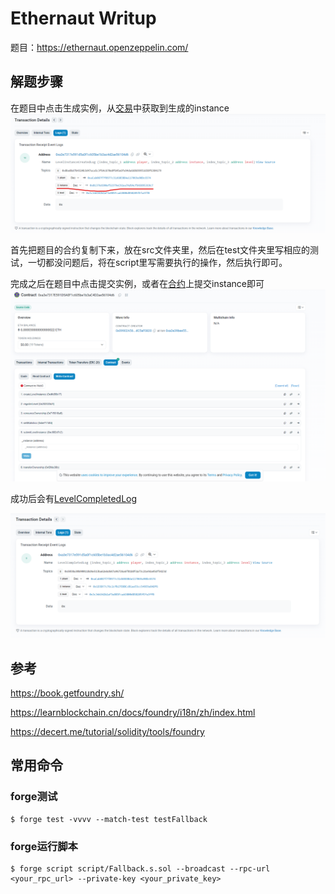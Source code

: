 # Ethernaut Writup

题目：https://ethernaut.openzeppelin.com/

## 解题步骤

在题目中点击生成实例，从[交易](https://sepolia.etherscan.io/tx/0x257c6f7e0cda98ff7f73ca13af157d1af0c7049c4b9a4bdcd14ff760b54202bd)中获取到生成的instance
![img.png](imgs/img.png)

首先把题目的合约复制下来，放在src文件夹里，然后在test文件夹里写相应的测试，一切都没问题后，将在script里写需要执行的操作，然后执行即可。

完成之后在题目中点击提交实例，或者在[合约](https://sepolia.etherscan.io/address/0xa3e7317e591d5a0f1c605be1b3ac4d2ae56104d6#writeContract)上提交instance即可
![img.png](imgs/img1.png)

成功后会有[LevelCompletedLog](https://sepolia.etherscan.io/tx/0x4d71303797a8c6452f856ada104f0f240691d5b59f827c9bf5c4ea2235ba7d86#eventlog)

![img.png](imgs/img2.png)


## 参考

https://book.getfoundry.sh/

https://learnblockchain.cn/docs/foundry/i18n/zh/index.html

https://decert.me/tutorial/solidity/tools/foundry

## 常用命令

### forge测试

```shell
$ forge test -vvvv --match-test testFallback
```

### forge运行脚本

```shell
$ forge script script/Fallback.s.sol --broadcast --rpc-url <your_rpc_url> --private-key <your_private_key>
```

